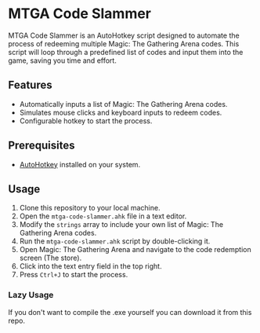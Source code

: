 # MTGA Code Slammer

MTGA Code Slammer is an AutoHotkey script designed to automate the process of redeeming multiple Magic: The Gathering Arena codes. This script will loop through a predefined list of codes and input them into the game, saving you time and effort.

## Features

- Automatically inputs a list of Magic: The Gathering Arena codes.
- Simulates mouse clicks and keyboard inputs to redeem codes.
- Configurable hotkey to start the process.

## Prerequisites

- [AutoHotkey](https://www.autohotkey.com/) installed on your system.

## Usage

1. Clone this repository to your local machine.
2. Open the `mtga-code-slammer.ahk` file in a text editor.
3. Modify the `strings` array to include your own list of Magic: The Gathering Arena codes.
4. Run the `mtga-code-slammer.ahk` script by double-clicking it.
5. Open Magic: The Gathering Arena and navigate to the code redemption screen (The store).
6. Click into the text entry field in the top right.
7. Press `Ctrl+J` to start the process.

### Lazy Usage

If you don't want to compile the .exe yourself you can download it from this repo. 